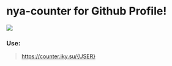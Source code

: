 # nya-counter for Github Profile!

<img src="https://nya-counter.ikysu.workers.dev/ikysu" />

### Use:
> https://counter.iky.su/{USER}
